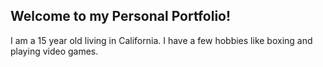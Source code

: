 ## Welcome to my Personal Portfolio!
I am a 15 year old living in California. I have a few hobbies like boxing and playing video games.
